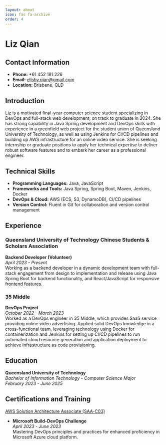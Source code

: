 ```yaml
---
layout: about
icon: fas fa-archive
order: 4
---
```


# Liz Qian

## Contact Information
- **Phone:** +61 452 181 226
- **Email:** [elishy.qian@gmail.com](mailto:elishy.qian@gmail.com)
- **Location:** Brisbane, QLD

## Introduction
Liz is a motivated final-year computer science student specializing in DevOps and full-stack web development, on track to graduate in 2024. She has strong capability in Java Spring development and DevOps skills with experience in a greenfield web project for the student union of Queensland University of Technology, as well as using Jenkins for CI/CD pipelines and building up AWS infrastructure for an online video service. She is seeking internship or graduate positions to apply her technical expertise to deliver robust software features and to embark her career as a professional engineer.

## Technical Skills
- **Programming Languages:** Java, JavaScript
- **Frameworks and Tools:** Java Spring, Spring Boot, Maven, Jenkins, Docker
- **DevOps & Cloud:** AWS (ECS, S3, DynamoDB), CI/CD pipelines
- **Version Control:** Fluent in Git for collaboration and version control management

## Experience

### Queensland University of Technology Chinese Students & Scholars Association
**Backend Developer (Volunteer)**  
*April 2023 - Present*  
Working as a backend developer in a dynamic development team with full-stack engagement from design to implementation and release using Java Spring Boot for backend functionality, and React/JavaScript for responsive frontend features.

### 35 Middle
**DevOps Project**  
*October 2022 - March 2023*  
Worked as a DevOps engineer in 35 Middle, which provides SaaS service providing online video advertising. Applied solid DevOps knowledge in a cross-functional team, leveraging technology using Docker for containerization and Jenkins for setting up CI/CD pipelines to run automated cloud resource generation and application deployment to achieve infrastructure as code provisioning.

## Education
**Queensland University of Technology**  
*Bachelor of Information Technology - Computer Science Major*  
*February 2023 - June 2025*

## Certifications and Training

[AWS Solution Architecture Associate (SAA-C03)](https://www.google.com/search?q=AWS+Solution+Architect+Associate)

- **Microsoft Build-DevOps Challenge**  
  *April 2023 - June 2023*  
  Mastering DevOps principles and practices for enhanced proficiency in Microsoft Azure cloud platform.

  
